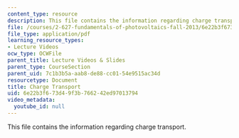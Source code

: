 ```yaml
---
content_type: resource
description: This file contains the information regarding charge transport.
file: /courses/2-627-fundamentals-of-photovoltaics-fall-2013/6e22b3f673d49f3b766242ed97013794_MIT2_627F13_lec04.pdf
file_type: application/pdf
learning_resource_types:
- Lecture Videos
ocw_type: OCWFile
parent_title: Lecture Videos & Slides
parent_type: CourseSection
parent_uid: 7c1b3b5a-aab8-de88-cc01-54e9515ac34d
resourcetype: Document
title: Charge Transport
uid: 6e22b3f6-73d4-9f3b-7662-42ed97013794
video_metadata:
  youtube_id: null
---
```

This file contains the information regarding charge transport.

